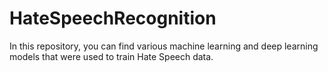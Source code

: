 # HateSpeechRecognition

In this repository, you can find various machine learning and deep learning models that were used to train Hate Speech data.
